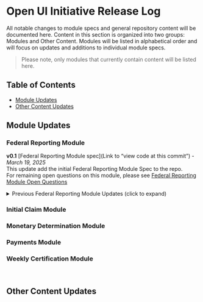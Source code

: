 # Open UI Initiative Release Log
All notable changes to module specs and general repository content will be documented here. Content in this section is organized into two groups: Modules and Other Content. Modules will be listed in alphabetical order and will focus on updates and additions to individual module specs. 
>Please note, only modules that currently contain content will be listed here. 

## Table of Contents

 - [Module Updates](https://github.com/NASWA-OpenUI/Playground/blob/OpenUI-ReleaseLog-Template-1/ReleaseLogTemplate.md#module-updates)
 - [Other Content Updates](https://github.com/NASWA-OpenUI/Playground/blob/OpenUI-ReleaseLog-Template-1/ReleaseLogTemplate.md#module-updates)


## Module Updates

### Federal Reporting Module

**v0.1** [Federal Reporting Module spec](Link to “view code at this commit”) - *March 19, 2025*<br>
This update add the initial Federal Reporting Module Spec to the repo. <br>
For remaining open questions on this module, please see [Federal Reporting Module Open Questions](https://github.com/NASWA-OpenUI/Open-UI-Framework/blob/main/Module%20Documentation/Federal%20Reporting%20Module/Federal%20Reporting%20Module%20Open%20Questions.md)



<details> <summary>Previous Federal Reporting Module Updates (click to expand)</summary>
 <br>
**version number** [Federal Reporting Module spec](Link to “view code at this commit”) - *Month, Day Year*<br>
Add description of updates here <br>
For remaining open questions on this module, please see [Federal Reporting Module Open Questions](https://github.com/NASWA-OpenUI/Open-UI-Framework/blob/main/Module%20Documentation/Federal%20Reporting%20Module/Federal%20Reporting%20Module%20Open%20Questions.md)

</details>


### Initial Claim Module
 <!--
**version number** [Initial Claim Module spec](Link to “view code at this commit”) - *Month, Day Year*<br>
Add description of updates here <br>
For remaining open questions on this module, please see [Initial Claim Module Open Questions](https://github.com/NASWA-OpenUI/Open-UI-Framework/blob/main/Module%20Documentation/Initial%20Claim%20Module/Initial%20Claim%20Module%20Open%20Questions.md)
-->

 <!--
<details> <summary>Previous Initial Claim Module Updates (click to expand)</summary>
 
**version number** [Initial Claim Module spec](Link to “view code at this commit”) - *Month, Day Year*<br>
Add description of updates here <br>
For remaining open questions on this module, please see [Initial Claim Module Open Questions](https://github.com/NASWA-OpenUI/Open-UI-Framework/blob/main/Module%20Documentation/Initial%20Claim%20Module/Initial%20Claim%20Module%20Open%20Questions.md)
</details>
-->

### Monetary Determination Module
 <!--
**version number** [Monetary Determination Module spec](Link to “view code at this commit”) - *Month, Day Year*<br>
Add description of updates here <br>
For remaining open questions on this module, please see [Monetary Determination Module Open Questions](https://github.com/NASWA-OpenUI/Open-UI-Framework/blob/main/Module%20Documentation/Monetary%20Determination%20Module/Monetary%20Determination%20Module%20Open%20Questions.md)
-->

 <!--
<details> <summary>Previous Monetary Determination Module Updates (click to expand)</summary>
 
**version number** [Monetary Determination Module spec](Link to “view code at this commit”) - *Month, Day Year*<br>
Add description of updates here <br>
For remaining open questions on this module, please see [Monetary Determination Open Questions](https://github.com/NASWA-OpenUI/Open-UI-Framework/blob/main/Module%20Documentation/Monetary%20Determination%20Module/Monetary%20Determination%20Module%20Open%20Questions.md)
</details>
-->

### Payments Module
 <!--
**version number** [Payments Module spec](Link to “view code at this commit”) - *Month, Day Year*<br>
Add description of updates here <br>
For remaining open questions on this module, please see [Payments Module Open Questions](https://github.com/NASWA-OpenUI/Open-UI-Framework/blob/main/Module%20Documentation/Federal%20Reporting%20Module/Federal%20Reporting%20Module%20Open%20Questions.md)
-->

 <!--
<details> <summary>Previous Payments Module Updates (click to expand)</summary>
 
**version number** [Payments Module spec](Link to “view code at this commit”) - *Month, Day Year*<br>
Add description of updates here <br>
For remaining open questions on this module, please see [Payments Module Open Questions](https://github.com/NASWA-OpenUI/Open-UI-Framework/blob/main/Module%20Documentation/Federal%20Reporting%20Module/Federal%20Reporting%20Module%20Open%20Questions.md)
</details>
-->

### Weekly Certification Module
 <!--
**version number** [Weekly Certification Module spec](Link to “view code at this commit”) - *Month, Day Year*<br>
Add description of updates here <br>
For remaining open questions on this module, please see [Weekly Certification Module Open Questions](https://github.com/NASWA-OpenUI/Open-UI-Framework/blob/main/Module%20Documentation/Payments%20Module/Payments%20Module%20Open%20Questions.md)
-->

 <!--
<details> <summary>Previous Federal Reporting Module Updates (click to expand)</summary>
 
**version number** [Weekly Certification Module spec](Link to “view code at this commit”) - *Month, Day Year*<br>
Add description of updates here <br>
For remaining open questions on this module, please see [Weekly Certification Module Open Questions](https://github.com/NASWA-OpenUI/Open-UI-Framework/blob/main/Module%20Documentation/Payments%20Module/Payments%20Module%20Open%20Questions.md)
</details>
-->

<br>

## Other Content Updates
<!--
**Update Name** - *Month, Day Year*<br>
Add description of updates here
-->

 <!--
<details> <summary>Previous updates (click to expand)</summary>
**Update Name** - *Month, Day Year*<br>
Add description of updates here
</details>
-->
